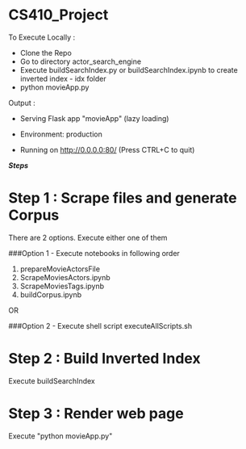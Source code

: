 # CS410_Project

To Execute Locally :

- Clone the Repo
- Go to directory actor_search_engine
- Execute buildSearchIndex.py or buildSearchIndex.ipynb to create inverted index - idx folder
- python movieApp.py

Output :
 * Serving Flask app "movieApp" (lazy loading)
 * Environment: production

 * Running on http://0.0.0.0:80/ (Press CTRL+C to quit)
 
***Steps***

# Step 1 : Scrape files and generate Corpus
 
 There are 2 options. Execute either one of them
 
 ###Option 1 - Execute notebooks in following order
 
 1) prepareMovieActorsFile
 2) ScrapeMoviesActors.ipynb
 3) ScrapeMoviesTags.ipynb
 4) buildCorpus.ipynb
 
 OR 
 
 ###Option 2 - Execute shell script executeAllScripts.sh
 
 
# Step 2 : Build Inverted Index

Execute buildSearchIndex

# Step 3 : Render web page

Execute "python movieApp.py"